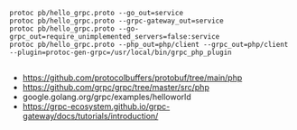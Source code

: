 ```
protoc pb/hello_grpc.proto --go_out=service
protoc pb/hello_grpc.proto --grpc-gateway_out=service
protoc pb/hello_grpc.proto --go-grpc_out=require_unimplemented_servers=false:service
protoc pb/hello_grpc.proto --php_out=php/client --grpc_out=php/client --plugin=protoc-gen-grpc=/usr/local/bin/grpc_php_plugin
```

##
- https://github.com/protocolbuffers/protobuf/tree/main/php
- https://github.com/grpc/grpc/tree/master/src/php
- google.golang.org/grpc/examples/helloworld
- https://grpc-ecosystem.github.io/grpc-gateway/docs/tutorials/introduction/
